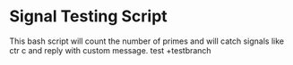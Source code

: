 # Signal Testing Script

This bash script will count the number of primes and will catch signals like ctr c and reply with custom message.
test
+testbranch
